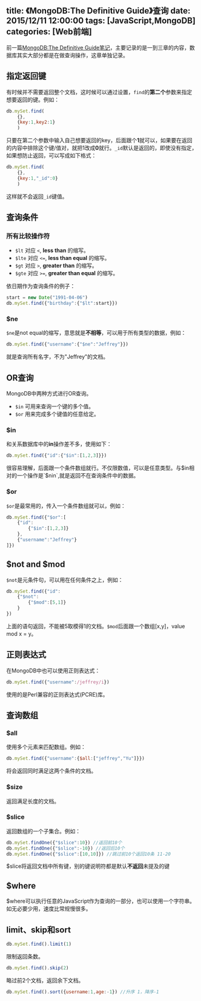 title: 《MongoDB:The Definitive Guide》查询
date: 2015/12/11 12:00:00
tags: [JavaScript,MongoDB]
categories: [Web前端]
---
前一篇[MongoDB:The Definitive Guide笔记](http://www.yuyanping.com/learning-notes/MongoDB-The-Definitive-Guide/)，主要记录的是一到三章的内容，数据库其实大部分都是在做查询操作，这章单独记录。
## 指定返回键
有时候并不需要返回整个文档，这时候可以通过设置，`find`的**第二个**参数来指定想要返回的键。例如：
```javascript
db.mySet.find(
	{},
	{key:1,key2:1}
	)
```
<!--more-->
只要在第二个参数中输入自己想要返回的key，后面跟个**1**就可以，如果要在返回的内容中排除这个键/值对，就把1改成**0**就行。`_id`默认是返回的，即使没有指定，如果想防止返回，可以写成如下格式：
```javascript
db.mySet.find(
	{},
	{key:1,"_id":0}
	)
```
这样就不会返回`_id`键值。
## 查询条件
### 所有比较操作符
 
 - `$lt` 对应 `<`, **less than** 的缩写。
 - `$lte` 对应 `<=`, **less than equal** 的缩写。
 - `$gt` 对应 `>`, **greater than** 的缩写。
 - `$gte` 对应 `>=`, **greater than equal** 的缩写。

依日期作为查询条件的例子：
```javascript
start = new Date("1991-04-06")
db.mySet.find({"birthday":{"$lt":start}})
```
### $ne
`$ne`是not equal的缩写，意思就是**不相等**，可以用于所有类型的数据，例如：
```javascript
db.mySet.find({"username":{"$ne":"Jeffrey"}})
```
就是查询所有名字，不为"Jeffrey"的文档。
## OR查询
MongoDB中两种方式进行OR查询。

 - `$in` 可用来查询一个键的多个值。
 - `$or` 用来完成多个键值的任意给定。

### $in
和关系数据库中的**in**操作差不多，使用如下：
```javascript
db.mySet.find({"id":{"$in":[1,2,3]}})
```
很容易理解，后面跟一个条件数组就行。不仅限数值，可以是任意类型。与$in相对的一个操作是`$nin`,就是返回不在查询条件中的数据。
### $or
`$or`是最常用的，传入一个条件数组就可以，例如：
```javascript
db.mySet.find({"$or":[
	{"id":
		{"$in":[1,2,3]}
	},
	{"username":"Jeffrey"}
]})
```
## $not and $mod
`$not`是元条件句，可以用在任何条件之上，例如：
```javascript
db.mySet.find({"id":
	{"$not":
		{"$mod":[5,1]}
	}
})
```
上面的语句返回，不能被5取模得1的文档。`$mod`后面跟一个数组[x,y]，value mod x = y。
## 正则表达式
在MongoDB中也可以使用正则表达式：
```javascript
db.mySet.find({"username":/jeffrey/i})
```
使用的是Perl兼容的正则表达式(PCRE)库。
## 查询数组
### $all
使用多个元素来匹配数组。例如：
```javascript
db.mySet.find({"username":{$all:["jeffrey","Yu"]}})
```
将会返回同时满足这两个条件的文档。
### $size
返回满足长度的文档。
### $slice
返回数组的一个子集合。例如：
```javascript
db.mySet.findOne({"$slice":10}) //返回前10个
db.mySet.findOne({"$slice":-10}) //返回后10个
db.mySet.findOne({"$slice":[10,10]}) //跳过前10个返回10条 11-20
```
$slice将返回文档中所有键，别的键说明符都是默认**不返回**未提及的键
## $where
$where可以执行任意的JavaScript作为查询的一部分，也可以使用一个字符串。如无必要少用，速度比常规慢很多。
## limit、skip和sort
```javascript
db.mySet.find().limit(1)
```
限制返回条数。
```javascript
db.mySet.find().skip(2)
```
略过前2个文档，返回余下文档。
```javascript
db.mySet.find().sort({username:1,age:-1}) //升序 1，降序-1
```

